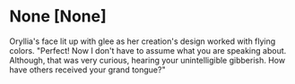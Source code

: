 # None [None]
Oryllia's face lit up with glee as her creation's design worked with flying colors. "Perfect! Now I don't have to assume what you are speaking about. Although, that was very curious, hearing your unintelligible gibberish. How have others received your grand tongue?"
